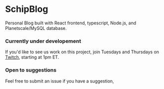 # SchipBlog

Personal Blog built with React frontend, typescript, Node.js, and Planetscale/MySQL database.

### Currently under developement

If you'd like to see us work on this project, join Tuesdays and Thursdays on [Twitch](https://www.twitch.tv/schipthatcode), starting at 1pm ET.

### Open to suggestions

Feel free to submit an issue if you have a suggestion,